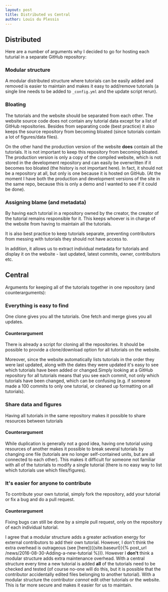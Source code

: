 ```yaml
---
layout: post
title: Distributed vs Central
author: Louis du Plessis
---
```


## Distributed

Here are a number of arguments why I decided to go for hosting each tuturial in a separate GitHub repository:

### Modular structure
A modular distributed structure where tutorials can be easily added and removed is easier to maintain and makes it easy to add/remove tutorials (a single line needs to be added to `_config.yml` and the update script rerun). 


### Bloating
The tutorials and the website should be separated from each other. The website source code does not contain any tutorial data except for a list of GitHub repositories. Besides from separating code (best practice) it also keeps the source repository from becoming bloated (since tutorials contain a lot of figures/data files).

On the other hand the production version of the website **does** contain all the tutorials. It is not important to keep this repository from becoming bloated. The production version is only a copy of the compiled website, which is not stored in the development repository and can easily be overwritten if it becomes too bloated (the history is not important here). In fact, it should not be a repository at all, but only is one because it is hosted on GitHub. (At the moment I have both the production and development versions of the site in the same repo, because this is only a demo and I wanted to see if it could be done). 



### Assigning blame (and metadata)
By having each tutorial in a repository owned by the creator, the creator of the tutorial remains responsible for it. This keeps whoever is in charge of the website from having to maintain all the tutorials. 

It is also best practice to keep tutorials separate, preventing contributors from messing with tutorials they should not have access to.

In addition, it allows us to extract individual metadata for tutorials and display it on the website - last updated, latest commits, owner, contributors etc. 
	


## Central

Arguments for keeping all of the tutorials together in one repository (and counterarguments):

### Everything is easy to find
One clone gives you all the tutorials. One fetch and merge gives you all updates. 

#### Counterargument
There is already a script for cloning all the repositories. It should be possible to provide a clone/download option for all tutorials on the website. 

Moreover, since the website automatically lists tutorials in the order they were last updated, along with the dates they were updated it's easy to see which tutorials have been added or changed.Simply looking at a GitHub repository for all tutorials means that you see each commit, not only which tutorials have been changed, which can be confusing (e.g. if someone made a 100 commits to only one tutorial, or cleaned up formatting on all tutorials). 


### Share data and figures
Having all tutorials in the same repository makes it possible to share resources between tutorials 

#### Counterargument
While duplication is generally not a good idea, having one tutorial using resources of another makes it possible to break several tutorials by changing one file (tutorials are no longer self-contained units, but are all connected to each other). This makes it difficult for someone not familiar with all of the tutorials to modify a single tutorial (there is no easy way to list which tutorials use which files/figures).


### It's easier for anyone to contribute
To contribute your own tutorial, simply fork the repository, add your tutorial or fix a bug and do a pull request. 

#### Counterargument
Fixing bugs can still be done by a simple pull request, only on the repository of each individual tutorial. 

I agree that a modular structure adds a greater activation energy for external contributors to add their own tutorial. However, I don't think the extra overhead is outrageous (see [here]({{site.baseurl}}{% post_url /news/2016-08-30-Adding-a-new-tutorial %})). However I **don't** think a modular structure adds extra maintenance overhead. With a central structure every time a new tutorial is added **all** of the tutorials need to be checked and tested (of course no-one will do this, but it is possible that the contributor accidentally edited files belonging to another tutorial). With a modular structure the contributor *cannot* edit other tutorials or the website. This is far more secure and makes it easier for us to maintain. 

